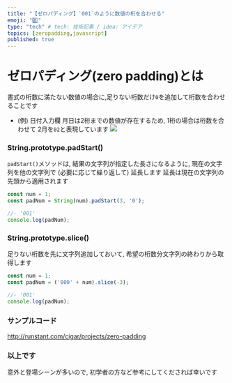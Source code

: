 ```yaml
---
title: "【ゼロパディング】`001`のように数値の桁を合わせる"
emoji: "0️⃣"
type: "tech" # tech: 技術記事 / idea: アイデア
topics: [zeropadding,javascript]
published: true
---
```


# ゼロパディング(zero padding)とは
書式の桁数に満たない数値の場合に,足りない桁数だけ`0`を追加して桁数を合わせることです

- (例) 日付入力欄
月日は2桁までの数値が存在するため, 1桁の場合は桁数を合わせて
2月を`02`と表現しています
![](https://storage.googleapis.com/zenn-user-upload/mb0cw6urgv1k5g5qbnwco8zmd26f)

### String.prototype.padStart()
`padStart()`メソッドは, 結果の文字列が指定した長さになるように,
現在の文字列を他の文字列で (必要に応じて繰り返して) 延長します
延長は現在の文字列の先頭から適用されます

```js
const num = 1;
const padNum = String(num).padStart(3, '0');

//- '001'
console.log(padNum);
```

### String.prototype.slice()
足りない桁数を先に文字列追加しておいて, 
希望の桁数分文字列の終わりから取得します

```js
const num = 1;
const padNum = ('000' + num).slice(-3);

//- '001'
console.log(padNum);
```

### サンプルコード
http://runstant.com/cigar/projects/zero-padding


### 以上です
意外と登場シーンが多いので, 初学者の方など参考にしてくだされば幸いです
